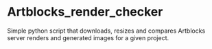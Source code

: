 # Artblocks_render_checker

Simple python script that downloads, resizes and compares Artblocks server renders and generated images for a given project. 
